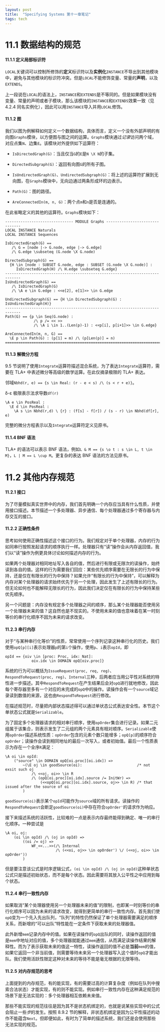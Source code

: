 ```yaml
---
layout: post
title:  "Specifying Systems 第十一章笔记"
tags: tech
---
```


# 11.1 数据结构的规范

#### 11.1.1 定义局部标识符

`LOCAL`关键词可以控制所修饰的**定义**标识符以及**实例化**`INSTANCE`不导出到其他模块中，避免与其他模块的标识符冲突。但是`LOCAL`不能修饰变量、常量的**声明**，以及`EXTENDS`。

上一段说在`LOCAL`的语法上，`INSTANCE`和`EXTENDS`是不等同的。但是如果模块没有变量、常量的声明或者子模块，那么该模块的`INSTANCE`和`EXTENDS`效果一致（见 4.2.4 同名实例化），因此可以用`INSTANCE`导入并用`LOCAL`修饰。

#### 11.1.2 图

我们以图为例解释如何定义一个数据结构，具体而言，定义一个没有外部声明的有向图`Graphs`模块，以方便图与图之间的运算。`Graphs`模块通过*记录*访问两个域，对应点集`N`、边集`E`。该模块对外提供如下运算符：

- `IsDirectedGraph(G)`：当且仅当`G`的`E`是`N \X N`的子集。

- `DirectedSubgraph(G)`：返回有向图`G`的所有子图。

- `IsUndirectedGraph(G)`、`UndirectedSubgraph(G)`：将上述的运算符扩展到无向图，在`Graphs`模块中，无向边通过两条形成环的边表示。

- `Path(G)`：图的路径。

- `AreConnectedIn(m, n, G)`：两个点`m`和`n`是否是连通的。

在此省略定义的其他的运算符。`Graphs`模块如下：
```
------------------------------- MODULE Graphs ------------------------------- 
LOCAL INSTANCE Naturals
LOCAL INSTANCE Sequences

IsDirectedGraph(G) ==
   /\ G = [node |-> G.node, edge |-> G.edge]
   /\ G.edge \subseteq (G.node \X G.node)

DirectedSubgraph(G) ==    
  {H \in [node : SUBSET G.node, edge : SUBSET (G.node \X G.node)] :
     IsDirectedGraph(H) /\ H.edge \subseteq G.edge}
-----------------------------------------------------------------------------
IsUndirectedGraph(G) ==
   /\ IsDirectedGraph(G)
   /\ \A e \in G.edge : <<e[2], e[1]>> \in G.edge

UndirectedSubgraph(G) == {H \in DirectedSubgraph(G) : IsUndirectedGraph(H)}
-----------------------------------------------------------------------------
Path(G) == {p \in Seq(G.node) :
             /\ p /= << >>
             /\ \A i \in 1..(Len(p)-1) : <<p[i], p[i+1]>> \in G.edge}

AreConnectedIn(m, n, G) == 
  \E p \in Path(G) : (p[1] = m) /\ (p[Len(p)] = n)
=============================================================================
```

#### 11.1.3 解微分方程

9.5 节说明了使用`Integrate`运算符描述混合系统，为了表达`Integrate`运算符，需要在 TLA+ 中表述微分等高级的数学运算。在此仅摘录极限的 TLA+ 表达。

邻域`Nbhd(r, e) == {s \in Real: (r - e < s) /\ (s < r + e)}`。

δ-ε 极限表示法求导数`df(r)`
```
\A e \in PosReal :
  \E d \in PosReal : 
    \A s \in Nbhd(r,d) \ {r} : (f[s] - f[r]) / (s - r) \in Nbhd(df[r], e)
```

完整的微分方程表示以及`Integrate`运算符定义见原书。

#### 11.1.4 BNF 语法

TLA+ 的语法可以表示 BNF 语法，例如`L & M == {s \o t : s \in L, t \in M}`，`L | M == L \cup M`。更复杂的表达 BNF 语法的方法见原书。

# 11.2 其他内存规范

#### 11.2.1 接口

为了尽量模拟真实世界中的内存，我们首先明确一个内存应当具有什么性质，并使用接口描述。本节描述一个多处理器、异步通信、每个处理器通过多个寄存器与内存交互的接口。

#### 11.2.2 正确性条件

思考如何使用正确性描述这个接口的行为。我们规定对于单个处理器，内存的行为如同串行按照发起请求的顺序执行一样。处理器只有“读”操作会从内存返回值，我们以“读”操作为例更具体讨论如何描述内存的行为。

如果两个处理器对相同地址写入各自的值，然后进行有限或无限次的读操作，始终读到各自的值。这样的行为需要我们回应：某些优先顺序需要在无限长的行为中保持，还是仅在有限长的行为中保持？如果允许“有限长的行为中保持”，可以解释为内存对某个处理器的请求始终优先于另一个处理，因此发生了上述有限长的行为。但无论如何也不能解释无限长的行为，因此我们决定仅在有限长的行为中保持某些优先顺序。

另一个问题是：内存没有规定多个处理器之间的顺序，那么某个处理器能否使用另一个处理器未来的值？这自然也是不现实的。不使用未来的值也意味着在某一时刻等价的串行化顺序不因为未来的请求改变。

#### 11.2.3 串行内存

对于“与某种串行化等价”的性质，常常使用一个序列记录这种串行化的历史。我们使用`opQ[p][i]`表示处理器`p`的第`i`个操作，使用`p`、`i`表示`opId`，即
```
opId == {oiv \in [proc: Proc, idx: Nat]: 
            oiv.idx \in DOMAIN opQ[oiv.proc]}
```

系统的行为可以概括为`IssueRequest(proc, req, reg)`、`RespondToRequest(proc, reg)`、`Internal`三种，后两者应当用公平性对系统的特性进一步描述。其中`RespondToRequest`在产生结果后会对`opQ`进行就地修改，因此每个寄存器至多有一个对应的未完成的`opQ`中的操作。读操作会有一个`source`域记录读到数值的来源，这也由`RespondToRequest`进行修改。

在描述规范时，尽量把内部状态描述得可以通过单状态公式表达安全性。本节这个单状态公式就是`Serializable`。

为了固定多个处理器请求的相对串行顺序，使用`opOrder`集合进行记录。如果二元组属于该集合，则表示发生了二元组的两个元素具有相对顺序。`Serializable`使用`opOrder`描述系统性质：`opOrder`包含的元素个数只能增多；`opQ[p]`的顺序符合`opOrder`；读操作会读到相同地址的最后一次写入，或者初始值。最后一个性质表示为存在一个全序`R`满足：
```
\A oi \in opId:
    ("source" \in DOMAIN opQ[oi.proc][oi.idx]) =>
        ~(\E oj \in goodSource(oi):                         /* not exsit such oj
            /\ <<oj, oi>> \in R
            /\ (opQ[oi.proc][oi.idx].source /= InitWr) =>
                (<<opQ[oi.proc][oi.idx].source, oj>> \in R) /* that issued after the source of oi
        )
```

`goodSource(oi)`表示某个`opId`可能作为`source`域的所有请求。读操作的`RespondToRequest`会断定`goodSource(oi)`中存在符合`opOrder'`的请求作为响应。

接下来描述系统的活跃性，比较难的一点是表示内存最终能得到确定、唯一的串行化顺序。一种尝试是
```
\A oi, oj:
    (oi \in opId) /\ (oj in opId) =>
        ((oi /= oj) =>
            WF_<<...>>(/\ Internal
                       /\ (<<oi, oj>> \in opOrder') \/ (<<oj, oi>> \in opOrder'))
        )
```
但是要注意该公式是时序逻辑公式，`(oi \in opId) /\ (oj in opId)`这种单状态公式只是描述初始状态，而不是每个状态。因此需要将其放入公平性之中应用到每个状态。

#### 11.2.4 串行一致性内存

如果取消“某个处理器使用另一个处理器未来的值”的限制，也即某一时刻等价的串行化顺序可以因为未来的请求改变，就得到更简单的串行一致性内存。首先我们使`opQ`变为一个先入先出队列，“队列”的特性仍然保证了单个处理器需要满足的顺序关系，而新增的“可以出队”特性能在一定条件下获取未来的处理器值。

此外新增`mem`记录内存中的值。如果在读操作的`opQ`出队的同时，读操作返回的值是`mem`中地址对应的值，多个处理器就能通过`mem`通信，从而满足读操作结果的解释性。而为了表示获取未来的值这一特性，读操作返回的值不必是**当前**`mem`的值，如果它返回一个非当前值，则需要等待未来另一个处理器写入这个值时`opQ`才能出队。我们使用活跃性限定这种对未来的等待不能是毫无根据的无限等待。

#### 11.2.5 对内存规范的思考

上面提到的内存规范，有的能实现，有的需要过高的计算复杂度（例如在队列中搜索合法状态）才能实现，有的则不能实现。例如串行一致性内存在这种满足规范的场景下是无法实现的：多个处理器相互依赖未来值。

那些不能实现的规范往往是因为其不是状态机绑定的，也就是说某些实现中的公式会阻止一些*步*的发生。按照 8.9.2 节的解释，非状态机绑定是因为公平性描述的动作不能蕴含`Next`。但即便如此，有时为了简单的描述系统，我们还是会使用那些无法实现的规范。